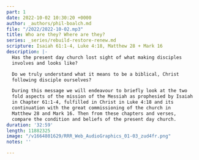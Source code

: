 ```yaml
---
part: 1
date: 2022-10-02 10:30:20 +0000
author: _authors/phil-boalch.md
file: "/2022/2022-10-02.mp3"
title: Who are they? Where are they?
series: _series/rebuild-restore-renew.md
scripture: Isaiah 61:1-4, Luke 4:18, Matthew 28 + Mark 16
description: |-
  Has the present day church lost sight of what making disciples
  involves and looks like?

  Do we truly understand what it means to be a biblical, Christ
  following disciple ourselves?

  During this message we will endeavour to briefly look at the two
  fold aspects of the mission of the Messiah as prophesied by Isaiah
  in Chapter 61:1-4, fulfilled in Christ in Luke 4:18 and its
  continuation with the great commissioning of the church in
  Matthew 28 and Mark 16. Then from these chapters and verses,
  compare the condition and beliefs of the present day church.
duration: '32:59'
length: 11882325
image: "/v1664801629/RRR_Web_AudioGraphics_01-03_zud4fr.png"
notes: ''

---
```


